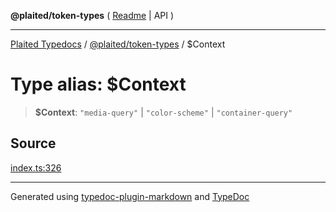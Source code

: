 **@plaited/token-types** ( [Readme](../README.md) \| API )

***

[Plaited Typedocs](../../../modules.md) / [@plaited/token-types](../modules.md) / $Context

# Type alias: $Context

> **$Context**: `"media-query"` \| `"color-scheme"` \| `"container-query"`

## Source

[index.ts:326](https://github.com/plaited/plaited/blob/d85458a/libs/token-types/src/index.ts#L326)

***

Generated using [typedoc-plugin-markdown](https://www.npmjs.com/package/typedoc-plugin-markdown) and [TypeDoc](https://typedoc.org/)
